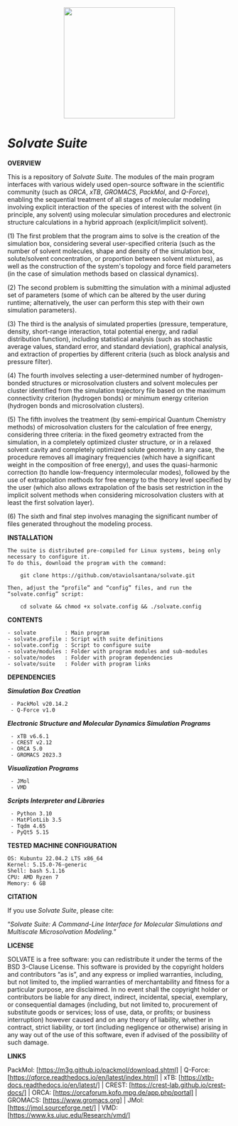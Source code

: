 <div align="center">
<img src="https://user-images.githubusercontent.com/69423088/253824433-a6b55273-b084-4283-a0b6-b8d40bc52890.png" width="250px"/>
</div>

# _**Solvate Suite**_

**OVERVIEW**

This is a repository of _Solvate Suite_. The modules of the main program interfaces with various widely used open-source software in the scientific community (such as _ORCA_, _xTB_, _GROMACS_, _PackMol_, and _Q-Force_), enabling the sequential treatment of all stages of molecular modeling involving explicit interaction of the species of interest with the solvent (in principle, any solvent) using molecular simulation procedures and electronic structure calculations in a hybrid approach (explicit/implicit solvent).

(1) The first problem that the program aims to solve is the creation of the simulation box, considering several user-specified criteria (such as the number of solvent molecules, shape and density of the simulation box, solute/solvent concentration, or proportion between solvent mixtures), as well as the construction of the system's topology and force field parameters (in the case of simulation methods based on classical dynamics).

(2) The second problem is submitting the simulation with a minimal adjusted set of parameters (some of which can be altered by the user during runtime; alternatively, the user can perform this step with their own simulation parameters).

(3) The third is the analysis of simulated properties (pressure, temperature, density, short-range interaction, total potential energy, and radial distribution function), including statistical analysis (such as stochastic average values, standard error, and standard deviation), graphical analysis, and extraction of properties by different criteria (such as block analysis and pressure filter).

(4) The fourth involves selecting a user-determined number of hydrogen-bonded structures or microsolvation clusters and solvent molecules per cluster identified from the simulation trajectory file based on the maximum connectivity criterion (hydrogen bonds) or minimum energy criterion (hydrogen bonds and microsolvation clusters).

(5) The fifth involves the treatment (by semi-empirical Quantum Chemistry methods) of microsolvation clusters for the calculation of free energy, considering three criteria: in the fixed geometry extracted from the simulation, in a completely optimized cluster structure, or in a relaxed solvent cavity and completely optimized solute geometry. In any case, the procedure removes all imaginary frequencies (which have a significant weight in the composition of free energy), and uses the quasi-harmonic correction (to handle low-frequency intermolecular modes), followed by the use of extrapolation methods for free energy to the theory level specified by the user (which also allows extrapolation of the basis set restriction in the implicit solvent methods when considering microsolvation clusters with at least the first solvation layer).

(6) The sixth and final step involves managing the significant number of files generated throughout the modeling process.

**INSTALLATION**

	The suite is distributed pre-compiled for Linux systems, being only necessary to configure it.
	To do this, download the program with the command:
 
		git clone https://github.com/otaviolsantana/solvate.git
  
	Then, adjust the “profile” and “config” files, and run the “solvate.config” script:

		cd solvate && chmod +x solvate.config && ./solvate.config
 
**CONTENTS**

	- solvate         : Main program
	- solvate.profile : Script with suite definitions
	- solvate.config  : Script to configure suite
	- solvate/modules : Folder with program modules and sub-modules
	- solvate/nodes   : Folder with program dependencies
	- solvate/suite   : Folder with program links

**DEPENDENCIES**

   ***Simulation Box Creation***

     - PackMol v20.14.2
     - Q-Force v1.0

   ***Electronic Structure and Molecular Dynamics Simulation Programs***

     - xTB v6.6.1
     - CREST v2.12
     - ORCA 5.0
     - GROMACS 2023.3

   ***Visualization Programs***

     - JMol
     - VMD

   ***Scripts Interpreter and Libraries***

     - Python 3.10
     - MatPlotLib 3.5
     - Tqdm 4.65
     - PyQt5 5.15

**TESTED MACHINE CONFIGURATION**

	OS: Kubuntu 22.04.2 LTS x86_64 
	Kernel: 5.15.0-76-generic 
	Shell: bash 5.1.16 
	CPU: AMD Ryzen 7
	Memory: 6 GB 

**CITATION**

If you use _Solvate Suite_, please cite:

“_Solvate Suite: A Command-Line Interface for Molecular Simulations and Multiscale Microsolvation Modeling._”

**LICENSE**

SOLVATE is a free software: you can redistribute it under the terms of the BSD 3-Clause License. This software is provided by the copyright holders and contributors “as is”, and any express or implied warranties, including, but not limited to, the implied warranties of merchantability and fitness for a particular purpose, are disclaimed. In no event shall the copyright holder or contributors be liable for any direct, indirect, incidental, special, exemplary, or consequential damages (including, but not limited to, procurement of substitute goods or services; loss of use, data, or profits; or business interruption) however caused and on any theory of liability, whether in contract, strict liability, or tort (including negligence or otherwise) arising in any way out of the use of this software, even if advised of the possibility of such damage.

**LINKS**

PackMol: [https://m3g.github.io/packmol/download.shtml] | Q-Force: [https://qforce.readthedocs.io/en/latest/index.html] | xTB: [https://xtb-docs.readthedocs.io/en/latest/] | CREST: [https://crest-lab.github.io/crest-docs/] | ORCA: [https://orcaforum.kofo.mpg.de/app.php/portal] | GROMACS:  [https://www.gromacs.org] | JMol: [https://jmol.sourceforge.net/] | VMD: [https://www.ks.uiuc.edu/Research/vmd/]
